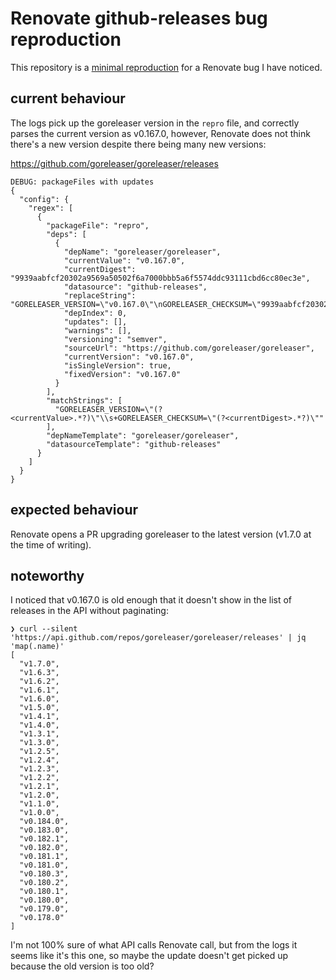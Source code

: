 # Renovate github-releases bug reproduction

This repository is a [minimal reproduction](https://github.com/renovatebot/renovate/blob/main/docs/development/minimal-reproductions.md) for a Renovate bug I have noticed.

## current behaviour

The logs pick up the goreleaser version in the `repro` file, and correctly parses the current version as v0.167.0, however, Renovate does not think there's a new version despite there being many new versions:

https://github.com/goreleaser/goreleaser/releases

```
DEBUG: packageFiles with updates
{
  "config": {
    "regex": [
      {
        "packageFile": "repro",
        "deps": [
          {
            "depName": "goreleaser/goreleaser",
            "currentValue": "v0.167.0",
            "currentDigest": "9939aabfcf20302a9569a50502f6a7000bbb5a6f5574ddc93111cbd6cc80ec3e",
            "datasource": "github-releases",
            "replaceString": "GORELEASER_VERSION=\"v0.167.0\"\nGORELEASER_CHECKSUM=\"9939aabfcf20302a9569a50502f6a7000bbb5a6f5574ddc93111cbd6cc80ec3e\"",
            "depIndex": 0,
            "updates": [],
            "warnings": [],
            "versioning": "semver",
            "sourceUrl": "https://github.com/goreleaser/goreleaser",
            "currentVersion": "v0.167.0",
            "isSingleVersion": true,
            "fixedVersion": "v0.167.0"
          }
        ],
        "matchStrings": [
          "GORELEASER_VERSION=\"(?<currentValue>.*?)\"\\s+GORELEASER_CHECKSUM=\"(?<currentDigest>.*?)\""
        ],
        "depNameTemplate": "goreleaser/goreleaser",
        "datasourceTemplate": "github-releases"
      }
    ]
  }
}
```

## expected behaviour

Renovate opens a PR upgrading goreleaser to the latest version (v1.7.0 at the time of writing).

## noteworthy

I noticed that v0.167.0 is old enough that it doesn't show in the list of releases in the API without paginating:

```
❯ curl --silent 'https://api.github.com/repos/goreleaser/goreleaser/releases' | jq 'map(.name)'
[
  "v1.7.0",
  "v1.6.3",
  "v1.6.2",
  "v1.6.1",
  "v1.6.0",
  "v1.5.0",
  "v1.4.1",
  "v1.4.0",
  "v1.3.1",
  "v1.3.0",
  "v1.2.5",
  "v1.2.4",
  "v1.2.3",
  "v1.2.2",
  "v1.2.1",
  "v1.2.0",
  "v1.1.0",
  "v1.0.0",
  "v0.184.0",
  "v0.183.0",
  "v0.182.1",
  "v0.182.0",
  "v0.181.1",
  "v0.181.0",
  "v0.180.3",
  "v0.180.2",
  "v0.180.1",
  "v0.180.0",
  "v0.179.0",
  "v0.178.0"
]
```

I'm not 100% sure of what API calls Renovate call, but from the logs it seems like it's this one, so maybe the update doesn't get picked up because the old version is too old?
